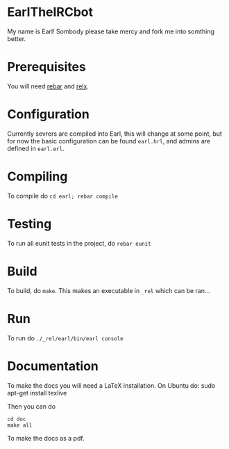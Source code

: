 EarlTheIRCbot
=============

My name is Earl! Sombody please take mercy and fork me into somthing better.

# Prerequisites

You will need [rebar](https://github.com/rebar/rebar) and [relx](https://github.com/erlware/relx).

# Configuration
Currently sevrers are compiled into Earl, this will change at some point, but for now the basic
configuration can be found `earl.hrl`, and admins are defined in `earl.erl`.

# Compiling
To compile do `cd earl; rebar compile`

# Testing
To run all eunit tests in the project, do `rebar eunit`

# Build
To build, do `make`. This makes an executable in `_rel` which can be ran...

# Run
To run do `./_rel/earl/bin/earl console`

# Documentation

To make the docs you will need a LaTeX installation. On Ubuntu do:
    sudo apt-get install texlive

Then you can do

```shell
cd doc
make all
```

To make the docs as a pdf.
